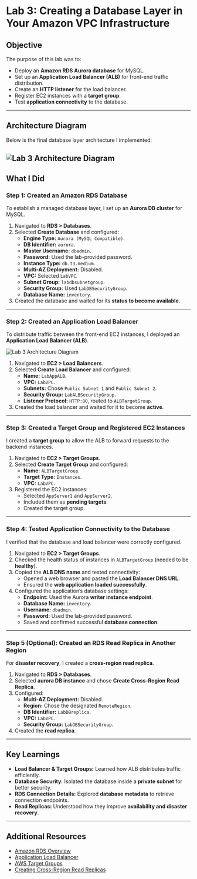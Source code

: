 
# Lab 3: Creating a Database Layer in Your Amazon VPC Infrastructure

## Objective
The purpose of this lab was to:
- Deploy an **Amazon RDS Aurora database** for MySQL.
- Set up an **Application Load Balancer (ALB)** for front-end traffic distribution.
- Create an **HTTP listener** for the load balancer.
- Register EC2 instances with a **target group**.
- Test **application connectivity** to the database.

---

## Architecture Diagram
Below is the final database layer architecture I implemented:

![Lab 3 Architecture Diagram](./Lab3-overview.png)
---

## What I Did

### Step 1: Created an Amazon RDS Database
To establish a managed database layer, I set up an **Aurora DB cluster** for MySQL.

1. Navigated to **RDS > Databases**.
2. Selected **Create Database** and configured:
   - **Engine Type:** `Aurora (MySQL Compatible)`.
   - **DB Identifier:** `aurora`.
   - **Master Username:** `dbadmin`.
   - **Password:** Used the lab-provided password.
   - **Instance Type:** `db.t3.medium`.
   - **Multi-AZ Deployment:** Disabled.
   - **VPC:** Selected `LabVPC`.
   - **Subnet Group:** `labdbsubnetgroup`.
   - **Security Group:** Used `LabDBSecurityGroup`.
   - **Database Name:** `inventory`.
3. Created the database and waited for its **status to become available**.

---

### Step 2: Created an Application Load Balancer
To distribute traffic between the front-end EC2 instances, I deployed an **Application Load Balancer (ALB)**.

![Lab 3 Architecture Diagram](./Lab3-ALB.png)

1. Navigated to **EC2 > Load Balancers**.
2. Selected **Create Load Balancer** and configured:
   - **Name:** `LabAppALB`.
   - **VPC:** `LabVPC`.
   - **Subnets:** Chose `Public Subnet 1` and `Public Subnet 2`.
   - **Security Group:** `LabALBSecurityGroup`.
   - **Listener Protocol:** `HTTP:80`, routed to `ALBTargetGroup`.
3. Created the load balancer and waited for it to become **active**.

---

### Step 3: Created a Target Group and Registered EC2 Instances
I created a **target group** to allow the ALB to forward requests to the backend instances.

1. Navigated to **EC2 > Target Groups**.
2. Selected **Create Target Group** and configured:
   - **Name:** `ALBTargetGroup`.
   - **Target Type:** `Instances`.
   - **VPC:** `LabVPC`.
3. Registered the EC2 instances:
   - Selected `AppServer1` and `AppServer2`.
   - Included them as **pending targets**.
   - Created the target group.

---

### Step 4: Tested Application Connectivity to the Database
I verified that the database and load balancer were correctly configured.

1. Navigated to **EC2 > Target Groups**.
2. Checked the health status of instances in `ALBTargetGroup` (needed to be **healthy**).
3. Copied the **ALB DNS name** and tested connectivity:
   - Opened a web browser and pasted the **Load Balancer DNS URL**.
   - Ensured the **web application loaded successfully**.
4. Configured the application’s database settings:
   - **Endpoint:** Used the Aurora **writer instance endpoint**.
   - **Database Name:** `inventory`.
   - **Username:** `dbadmin`.
   - **Password:** Used the lab-provided password.
   - Saved and confirmed successful **database connection**.

---

### Step 5 (Optional): Created an RDS Read Replica in Another Region
For **disaster recovery**, I created a **cross-region read replica**.

1. Navigated to **RDS > Databases**.
2. Selected **aurora DB instance** and chose **Create Cross-Region Read Replica**.
3. Configured:
   - **Multi-AZ Deployment:** Disabled.
   - **Region:** Chose the designated `RemoteRegion`.
   - **DB Identifier:** `LabDBreplica`.
   - **VPC:** `LabVPC`.
   - **Security Group:** `LabDBSecurityGroup`.
4. Created the **read replica**.

---

## Key Learnings
- **Load Balancer & Target Groups:** Learned how ALB distributes traffic efficiently.
- **Database Security:** Isolated the database inside a **private subnet** for better security.
- **RDS Connection Details:** Explored **database metadata** to retrieve connection endpoints.
- **Read Replicas:** Understood how they improve **availability and disaster recovery**.

---

## Additional Resources
- [Amazon RDS Overview](https://docs.aws.amazon.com/AmazonRDS/latest/UserGuide/Welcome.html)
- [Application Load Balancer](https://docs.aws.amazon.com/elasticloadbalancing/latest/application/introduction.html)
- [AWS Target Groups](https://docs.aws.amazon.com/elasticloadbalancing/latest/application/load-balancer-target-groups.html)
- [Creating Cross-Region Read Replicas](https://docs.aws.amazon.com/AmazonRDS/latest/UserGuide/USER_ReadRepl.html)

